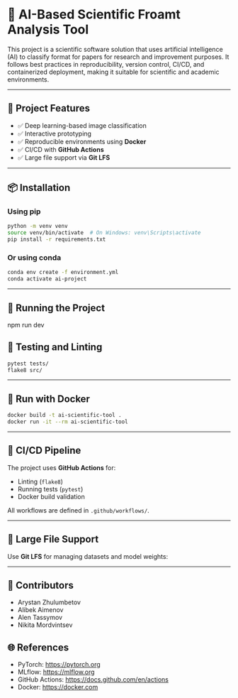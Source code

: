 # 🧠 AI-Based Scientific Froamt Analysis Tool

This project is a scientific software solution that uses artificial intelligence (AI) to classify format for papers for research and improvement purposes. It follows best practices in reproducibility, version control, CI/CD, and containerized deployment, making it suitable for scientific and academic environments.

---

## 🚀 Project Features

- ✅ Deep learning-based image classification
- ✅ Interactive prototyping
- ✅ Reproducible environments using **Docker**
- ✅ CI/CD with **GitHub Actions**
- ✅ Large file support via **Git LFS**


---

## 📦 Installation

### Using pip

```bash
python -m venv venv
source venv/bin/activate  # On Windows: venv\Scripts\activate
pip install -r requirements.txt
```

### Or using conda

```bash
conda env create -f environment.yml
conda activate ai-project
```

---

## 🧪 Running the Project

npm run dev

## 🧪 Testing and Linting

```bash
pytest tests/
flake8 src/
```

---

## 🐳 Run with Docker

```bash
docker build -t ai-scientific-tool .
docker run -it --rm ai-scientific-tool
```

---

## 🔁 CI/CD Pipeline

The project uses **GitHub Actions** for:
- Linting (`flake8`)
- Running tests (`pytest`)
- Docker build validation

All workflows are defined in `.github/workflows/`.



---

## 📂 Large File Support

Use **Git LFS** for managing datasets and model weights:




---

## 🙌 Contributors

- Arystan Zhulumbetov
- Alibek Aimenov
- Alen Tassymov
- Nikita Mordvintsev

## 🌐 References

- PyTorch: https://pytorch.org  
- MLflow: https://mlflow.org  
- GitHub Actions: https://docs.github.com/en/actions  
- Docker: https://docker.com  
